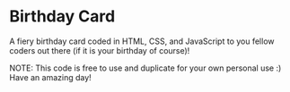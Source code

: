 # Birthday Card

A fiery birthday card coded in HTML, CSS, and JavaScript to you fellow coders out there (if it is your birthday of course)!

NOTE: This code is free to use and duplicate for your own personal use :) Have an amazing day!
